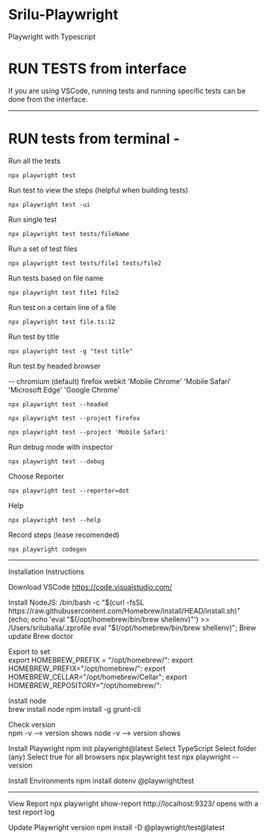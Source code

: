 # Srilu-Playwright
Playwright with Typescript

# RUN TESTS from interface

If you are using VSCode, running tests and running specific tests can be done from the interface.

______________________________________________

# RUN tests from terminal - 

Run all the tests

    npx playwright test

Run test to view the steps (helpful when building tests)

    npx playwright test -ui

Run single test

    npx playwright test tests/fileName

Run a set of test files

    npx playwright test tests/file1 tests/file2

Run tests based on file name
    
    npx playwright test file1 file2

Run test on a certain line of a file
    
    npx playwright test file.ts:12

Run test by title
    
    npx playwright test -g "test title"

Run test by headed browser 

-- chromium (default) firefox webkit 'Mobile Chrome' 'Mobile Safari' 'Microsoft Edge' 'Google Chrome'
    
    npx playwright test --headed

    npx playwright test --project firefox

    npx playwright test --project 'Mobile Safari'

Run debug mode with inspector

    npx playwright test --debug

Choose Reporter

    npx playwright test --reporter=dot

Help

    npx playwright test --help

Record steps (lease recomended)

    npx playwright codegen   


--------------------------------------
Installation Instructions

Download VSCode https://code.visualstudio.com/

Install NodeJS:
    /bin/bash -c "$(curl -fsSL https://raw.githubusercontent.com/Homebrew/install/HEAD/install.sh)"
    (echo; echo 'eval "$(/opt/homebrew/bin/brew shellenv)"') >> /Users/sriluballa/.zprofile
    eval "$(/opt/homebrew/bin/brew shellenv)";
    Brew update
    Brew doctor

Export to set     
    export HOMEBREW_PREFIX = "/opt/homebrew/":
    export HOMEBREW_PREFIX="/opt/homebrew/":
    export HOMEBREW_CELLAR="/opt/homebrew/Cellar";
    export HOMEBREW_REPOSITORY="/opt/homebrew/":  
    
Install node    
    brew install node
    npm install -g grunt-cli
    
Check version    
    npm -v --> version shows
    node -v --> version shows

Install Playwright
    npm init playwright@latest
        Select TypeScript
        Select folder (any)
        Select true for all browsers
    npx playwright test
    npx playwright --version

Install Environments
    npm install dotenv @playwright/test 


--------------------------
View Report
    npx playwright show-report 
            http://localhost:9323/ opens with a test report log

Update Playwright version
    npm install -D @playwright/test@latest





    

